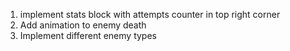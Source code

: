 1. implement stats block with attempts counter in top right corner
2. Add animation to enemy death
3. Implement different enemy types